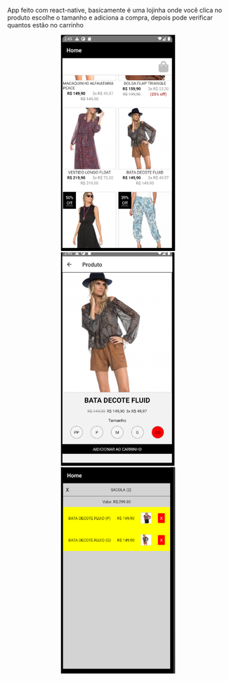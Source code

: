 
App feito com react-native, basicamente é uma lojinha onde você clica no produto escolhe o tamanho e adiciona a compra, depois pode verificar quantos estão no carrinho


<p align="center">
  <img src="1.png"  width="260"/>

<img src="2.png"  width="260"/>

<img src="3.png"  width="260"/>

</p>
